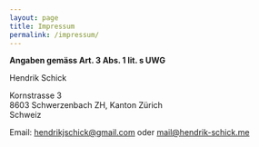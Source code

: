 ```yaml
---
layout: page
title: Impressum
permalink: /impressum/
---
```


**Angaben gemäss Art. 3 Abs. 1 lit. s UWG**

Hendrik Schick

Kornstrasse 3  
8603 Schwerzenbach ZH, Kanton Zürich  
Schweiz

Email: [hendrikjschick@gmail.com](mailto:hendrikjschick@gmail.com) oder [mail@hendrik-schick.me](mail@hendrik-schick.me)